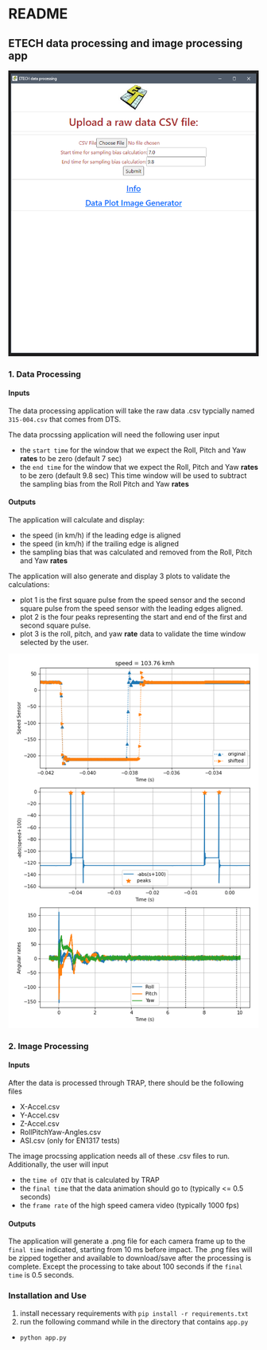 # README

## ETECH data processing and image processing app

![Screenshot](static/images/screenshot.PNG) 


### 1. Data Processing

#### Inputs

The data processing application will take the raw data .csv typcially named `315-004.csv` that comes from DTS.

The data procssing application will need the following user input 
* the `start time` for the window that we expect the Roll, Pitch and Yaw **rates** to be zero (default 7 sec)
* the `end time` for the window that we expect the Roll, Pitch and Yaw **rates** to be zero (default 9.8 sec)
This time window will be used to subtract the sampling bias from the Roll Pitch and Yaw **rates**


#### Outputs

The application will calculate and display:
* the speed (in km/h) if the leading edge is aligned
* the speed (in km/h) if the trailing edge is aligned
* the sampling bias that was calculated and removed from the Roll, Pitch and Yaw **rates**

The application will also generate and display 3 plots to validate the calculations:
* plot 1 is the first square pulse from the speed sensor and the second square pulse from the speed sensor with the leading edges aligned.
* plot 2 is the four peaks representing the start and end of the first and second square pulse. 
* plot 3 is the roll, pitch, and yaw **rate** data to validate the time window selected by the user.

![Screenshot](static/images/plots_screenshot.PNG)

### 2. Image Processing

#### Inputs

After the data is processed through TRAP, there should be the following files 
* X-Accel.csv 
* Y-Accel.csv 
* Z-Accel.csv 
* RollPitchYaw-Angles.csv
* ASI.csv (only for EN1317 tests)

The image procssing application needs all of these .csv files to run.
Additionally, the user will input 
* the `time of OIV` that is calculated by TRAP
* the `final time` that the data animation should go to (typically <= 0.5 seconds)
* the `frame rate` of the high speed camera video (typically 1000 fps)


#### Outputs

The application will generate a .png file for each camera frame up to the `final time` indicated, starting from 10 ms before impact.
The .png files will be zipped together and available to download/save after the processing is complete.
Except the processing to take about 100 seconds if the `final time` is 0.5 seconds.




### Installation and Use

1. install necessary requirements with `pip install -r requirements.txt`
2. run the following command while in the directory that contains `app.py`
* `python app.py`
